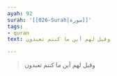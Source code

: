 ```yaml
---
ayah: 92
surah: '[[026-Surah|سورة]]'
tags:
- quran
text: وقيل لهم أين ما كنتم تعبدون

---
```

> وقيل لهم أين ما كنتم تعبدون
